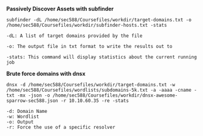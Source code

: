 

**Passively Discover Assets with subfinder**
```
subfinder -dL /home/sec588/Coursefiles/workdir/target-domains.txt -o /home/sec588/Coursefiles/workdir/subfinder-hosts.txt -stats
```
>

    -dL: A list of target domains provided by the file
 
    -o: The output file in txt format to write the results out to
 
    -stats: This command will display statistics about the current running job


**Brute force domains with dnsx**
```
dnsx -d /home/sec588/Coursefiles/workdir/target-domains.txt -w /home/sec588/Coursefiles/wordlists/subdomains-5k.txt -a -aaaa -cname -txt -mx -json -o /home/sec588/Coursefiles/workdir/dnsx-awesome-sparrow-sec588.json -r 10.10.60.35 -re -stats
```
>

    -d: Domain Name
    -w: Wordlist
    -o: Output
    -r: Force the use of a specific resolver



